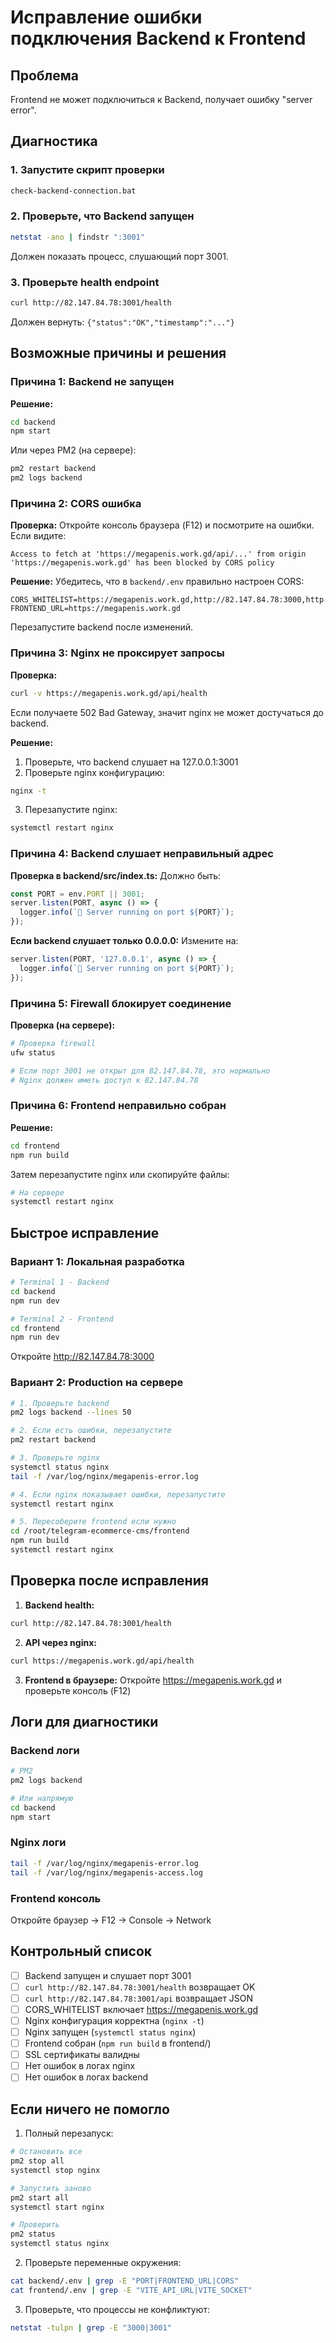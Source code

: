 # Исправление ошибки подключения Backend к Frontend

## Проблема
Frontend не может подключиться к Backend, получает ошибку "server error".

## Диагностика

### 1. Запустите скрипт проверки
```bash
check-backend-connection.bat
```

### 2. Проверьте, что Backend запущен
```bash
netstat -ano | findstr ":3001"
```

Должен показать процесс, слушающий порт 3001.

### 3. Проверьте health endpoint
```bash
curl http://82.147.84.78:3001/health
```

Должен вернуть: `{"status":"OK","timestamp":"..."}`

## Возможные причины и решения

### Причина 1: Backend не запущен

**Решение:**
```bash
cd backend
npm start
```

Или через PM2 (на сервере):
```bash
pm2 restart backend
pm2 logs backend
```

### Причина 2: CORS ошибка

**Проверка:**
Откройте консоль браузера (F12) и посмотрите на ошибки. Если видите:
```
Access to fetch at 'https://megapenis.work.gd/api/...' from origin 'https://megapenis.work.gd' has been blocked by CORS policy
```

**Решение:**
Убедитесь, что в `backend/.env` правильно настроен CORS:
```env
CORS_WHITELIST=https://megapenis.work.gd,http://82.147.84.78:3000,http://82.147.84.78:5173
FRONTEND_URL=https://megapenis.work.gd
```

Перезапустите backend после изменений.

### Причина 3: Nginx не проксирует запросы

**Проверка:**
```bash
curl -v https://megapenis.work.gd/api/health
```

Если получаете 502 Bad Gateway, значит nginx не может достучаться до backend.

**Решение:**
1. Проверьте, что backend слушает на 127.0.0.1:3001
2. Проверьте nginx конфигурацию:
```bash
nginx -t
```
3. Перезапустите nginx:
```bash
systemctl restart nginx
```

### Причина 4: Backend слушает неправильный адрес

**Проверка в backend/src/index.ts:**
Должно быть:
```typescript
const PORT = env.PORT || 3001;
server.listen(PORT, async () => {
  logger.info(`🚀 Server running on port ${PORT}`);
});
```

**Если backend слушает только 0.0.0.0:**
Измените на:
```typescript
server.listen(PORT, '127.0.0.1', async () => {
  logger.info(`🚀 Server running on port ${PORT}`);
});
```

### Причина 5: Firewall блокирует соединение

**Проверка (на сервере):**
```bash
# Проверка firewall
ufw status

# Если порт 3001 не открыт для 82.147.84.78, это нормально
# Nginx должен иметь доступ к 82.147.84.78
```

### Причина 6: Frontend неправильно собран

**Решение:**
```bash
cd frontend
npm run build
```

Затем перезапустите nginx или скопируйте файлы:
```bash
# На сервере
systemctl restart nginx
```

## Быстрое исправление

### Вариант 1: Локальная разработка
```bash
# Terminal 1 - Backend
cd backend
npm run dev

# Terminal 2 - Frontend
cd frontend
npm run dev
```

Откройте http://82.147.84.78:3000

### Вариант 2: Production на сервере

```bash
# 1. Проверьте backend
pm2 logs backend --lines 50

# 2. Если есть ошибки, перезапустите
pm2 restart backend

# 3. Проверьте nginx
systemctl status nginx
tail -f /var/log/nginx/megapenis-error.log

# 4. Если nginx показывает ошибки, перезапустите
systemctl restart nginx

# 5. Пересоберите frontend если нужно
cd /root/telegram-ecommerce-cms/frontend
npm run build
systemctl restart nginx
```

## Проверка после исправления

1. **Backend health:**
```bash
curl http://82.147.84.78:3001/health
```

2. **API через nginx:**
```bash
curl https://megapenis.work.gd/api/health
```

3. **Frontend в браузере:**
Откройте https://megapenis.work.gd и проверьте консоль (F12)

## Логи для диагностики

### Backend логи
```bash
# PM2
pm2 logs backend

# Или напрямую
cd backend
npm start
```

### Nginx логи
```bash
tail -f /var/log/nginx/megapenis-error.log
tail -f /var/log/nginx/megapenis-access.log
```

### Frontend консоль
Откройте браузер → F12 → Console → Network

## Контрольный список

- [ ] Backend запущен и слушает порт 3001
- [ ] `curl http://82.147.84.78:3001/health` возвращает OK
- [ ] `curl http://82.147.84.78:3001/api` возвращает JSON
- [ ] CORS_WHITELIST включает https://megapenis.work.gd
- [ ] Nginx конфигурация корректна (`nginx -t`)
- [ ] Nginx запущен (`systemctl status nginx`)
- [ ] Frontend собран (`npm run build` в frontend/)
- [ ] SSL сертификаты валидны
- [ ] Нет ошибок в логах nginx
- [ ] Нет ошибок в логах backend

## Если ничего не помогло

1. Полный перезапуск:
```bash
# Остановить все
pm2 stop all
systemctl stop nginx

# Запустить заново
pm2 start all
systemctl start nginx

# Проверить
pm2 status
systemctl status nginx
```

2. Проверьте переменные окружения:
```bash
cat backend/.env | grep -E "PORT|FRONTEND_URL|CORS"
cat frontend/.env | grep -E "VITE_API_URL|VITE_SOCKET"
```

3. Проверьте, что процессы не конфликтуют:
```bash
netstat -tulpn | grep -E "3000|3001"
```
